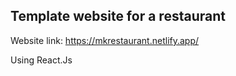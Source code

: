 ## Template website for a restaurant

Website link:
https://mkrestaurant.netlify.app/


Using React.Js
